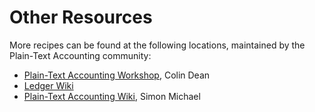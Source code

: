 # Other Resources

More recipes can be found at the following locations, maintained by the Plain-Text Accounting community:

- [Plain-Text Accounting Workshop](https://github.com/colindean/plaintextaccounting_workshop), Colin Dean
- [Ledger Wiki](http://wiki.ledger-cli.org/)
- [Plain-Text Accounting Wiki](http://wiki.plaintextaccounting.org/), Simon Michael
